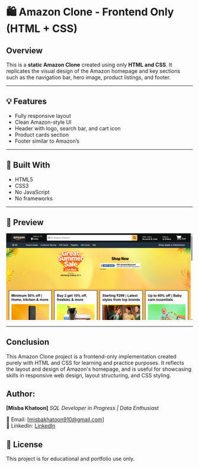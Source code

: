 # 🛍️ Amazon Clone - Frontend Only (HTML + CSS)
##  Overview
This is a **static Amazon Clone** created using only **HTML and CSS**. It replicates the visual design of the Amazon homepage and key sections such as the navigation bar, hero image, product listings, and footer.

---

## 💡 Features
- Fully responsive layout
- Clean Amazon-style UI
- Header with logo, search bar, and cart icon
- Product cards section
- Footer similar to Amazon’s

---

## 🔧 Built With

- HTML5
- CSS3
- No JavaScript
- No frameworks

---

## 📸 Preview

![Amazon Clone Preview](preview.png)

---

 ## Conclusion
This Amazon Clone project is a frontend-only implementation created purely with HTML and CSS for learning and practice purposes. It reflects the layout and design of Amazon's homepage, and is useful for showcasing skills in responsive web design, layout structuring, and CSS styling.

## Author:
**[Misba Khatoon]**
*SQL Developer in Progress | Data Enthusiast*

📧 Email: [misbakhatoon910@gmail.com]  
🔗 LinkedIn: [LinkedIn](https://www.linkedin.com/in/misba-khatoon-5067a3302/)  


## 📜 License

This project is for educational and portfolio use only.
